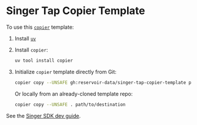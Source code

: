 # Singer Tap Copier Template

To use this [`copier`](https://copier.readthedocs.io) template:

1. Install [`uv`](https://docs.astral.sh/uv/getting-started/installation/)
2. Install `copier`:

   ```bash
   uv tool install copier
   ```

3. Initialize `copier` template directly from Git:

   ```bash
   copier copy --UNSAFE gh:reservoir-data/singer-tap-copier-template path/to/destination
   ```

   Or locally from an already-cloned template repo:

   ```bash
   copier copy --UNSAFE . path/to/destination
   ```

See the [Singer SDK dev guide](https://sdk.meltano.com/en/latest/dev_guide.html).
